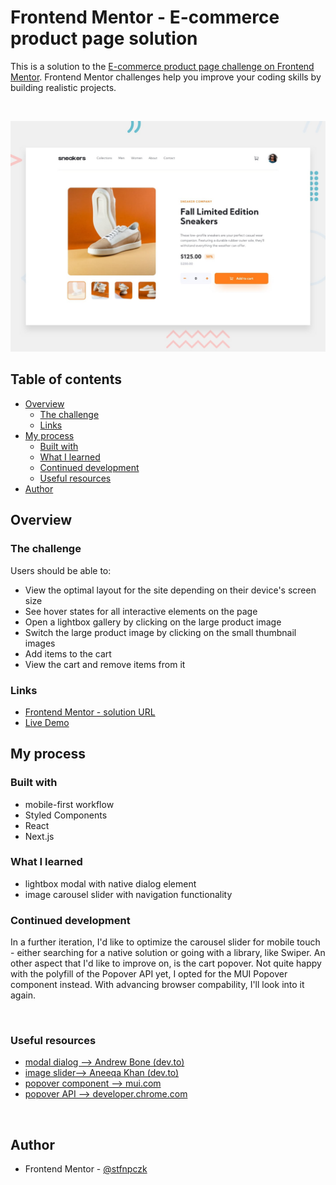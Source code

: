# Frontend Mentor - E-commerce product page solution

This is a solution to the [E-commerce product page challenge on Frontend Mentor](https://www.frontendmentor.io/challenges/ecommerce-product-page-UPsZ9MJp6). Frontend Mentor challenges help you improve your coding skills by building realistic projects.

<br>

![](./public/desktop-preview.jpg)

## Table of contents

- [Overview](#overview)
  - [The challenge](#the-challenge)
  - [Links](#links)
- [My process](#my-process)
  - [Built with](#built-with)
  - [What I learned](#what-i-learned)
  - [Continued development](#continued-development)
  - [Useful resources](#useful-resources)
- [Author](#author)

## Overview

### The challenge

Users should be able to:

- View the optimal layout for the site depending on their device's screen size
- See hover states for all interactive elements on the page
- Open a lightbox gallery by clicking on the large product image
- Switch the large product image by clicking on the small thumbnail images
- Add items to the cart
- View the cart and remove items from it

### Links

- [Frontend Mentor - solution URL](https://www.frontendmentor.io/solutions/ecommerce-product-page-using-react-styled-components-nextjs-ZYSIaezh5O)
- [Live Demo](https://ecommerce-product-page-phi-orcin.vercel.app/)

## My process

### Built with

- mobile-first workflow
- Styled Components
- React
- Next.js

### What I learned

- lightbox modal with native dialog element
- image carousel slider with navigation functionality

### Continued development

In a further iteration, I'd like to optimize the carousel slider for mobile touch - either searching for a native solution or going with a library, like Swiper. An other aspect that I'd like to improve on, is the cart popover. Not quite happy with the polyfill of the Popover API yet, I opted for the MUI Popover component instead. With advancing browser compability, I'll look into it again.

<br>

### Useful resources

- [modal dialog --> Andrew Bone (dev.to)](https://dev.to/link2twenty/react-using-native-dialogs-to-make-a-modal-popup-4b25)
- [image slider--> Aneeqa Khan (dev.to)](https://dev.to/aneeqakhan/building-an-image-slider-with-smooth-scrolling-using-react-1jdb)
- [popover component --> mui.com](https://mui.com/material-ui/react-popover/)
- [popover API --> developer.chrome.com](https://developer.chrome.com/blog/introducing-popover-api)

<br>

## Author

- Frontend Mentor - [@stfnpczk](https://www.frontendmentor.io/profile/stfnpczk)
